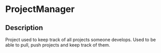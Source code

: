 # ProjectManager
## Description
Project used to keep track of all projects someone develops. Used to be able to pull, push projects and keep track of them.
